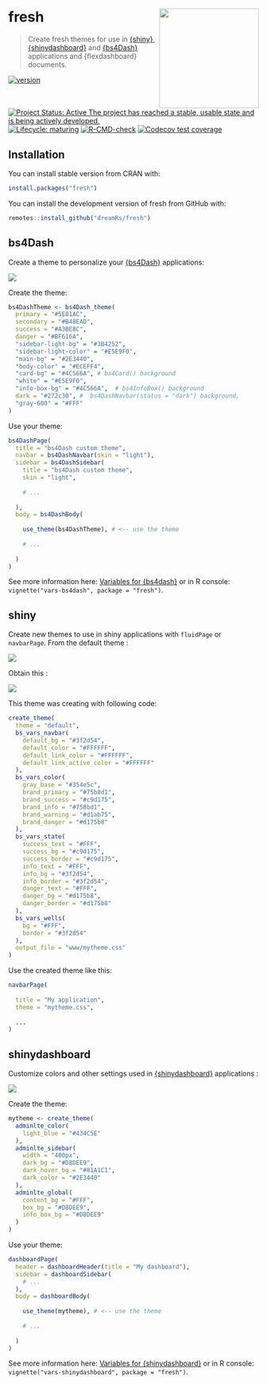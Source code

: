# fresh <img src="man/figures/fresh-logo.png" width=200 align="right" />

> Create fresh themes for use in [{shiny}](https://github.com/rstudio/shiny), [{shinydashboard}](https://github.com/rstudio/shinydashboard) and [{bs4Dash}](https://github.com/RinteRface/bs4Dash) applications and {flexdashboard} documents.

<!-- badges: start -->
[![version](http://www.r-pkg.org/badges/version/fresh)](https://CRAN.R-project.org/package=fresh)
[![Project Status: Active The project has reached a stable, usable state and is being actively developed.](https://www.repostatus.org/badges/latest/active.svg)](https://www.repostatus.org/#active)
[![Lifecycle: maturing](https://img.shields.io/badge/lifecycle-maturing-blue.svg)](https://lifecycle.r-lib.org/articles/stages.html#maturing)
[![R-CMD-check](https://github.com/dreamRs/fresh/actions/workflows/R-CMD-check.yaml/badge.svg)](https://github.com/dreamRs/fresh/actions/workflows/R-CMD-check.yaml)
[![Codecov test coverage](https://codecov.io/gh/dreamRs/fresh/branch/master/graph/badge.svg)](https://app.codecov.io/gh/dreamRs/fresh?branch=master)
<!-- badges: end -->


## Installation

You can install stable version from CRAN with:

```r
install.packages("fresh")
```

You can install the development version of fresh from GitHub with:

```r
remotes::install_github("dreamRs/fresh")
```



## bs4Dash

Create a theme to personalize your [{bs4Dash}](https://github.com/RinteRface/bs4Dash) applications:

![](man/figures/bs4dash.png)

Create the theme:

```r
bs4DashTheme <- bs4Dash_theme(
  primary = "#5E81AC",
  secondary = "#B48EAD",
  success = "#A3BE8C",
  danger = "#BF616A",
  "sidebar-light-bg" = "#3B4252",
  "sidebar-light-color" = "#E5E9F0",
  "main-bg" = "#2E3440",
  "body-color" = "#ECEFF4",
  "card-bg" = "#4C566A", # bs4Card() background
  "white" = "#E5E9F0",
  "info-box-bg" = "#4C566A",  # bs4InfoBox() background
  dark = "#272c30", #  bs4DashNavbar(status = "dark") background,
  "gray-600" = "#FFF"
)
```

Use your theme:

```r
bs4DashPage(
  title = "bs4Dash custom theme",
  navbar = bs4DashNavbar(skin = "light"),
  sidebar = bs4DashSidebar(
    title = "bs4Dash custom theme",
    skin = "light",
    
    # ...
    
  ),
  body = bs4DashBody(
    
    use_theme(bs4DashTheme), # <-- use the theme
    
    # ...
    
  )
)
```


See more information here: [Variables for {bs4dash}](https://dreamrs.github.io/fresh/articles/vars-bs4dash.html) or in R console: `vignette("vars-bs4dash", package = "fresh")`.





## shiny

Create new themes to use in shiny applications with `fluidPage` or `navbarPage`. From the default theme :

![](man/figures/shiny-default.png)

Obtain this :

![](man/figures/shiny-custom.png)


This theme was creating with following code:

```r
create_theme(
  theme = "default",
  bs_vars_navbar(
    default_bg = "#3f2d54",
    default_color = "#FFFFFF",
    default_link_color = "#FFFFFF",
    default_link_active_color = "#FFFFFF"
  ),
  bs_vars_color(
    gray_base = "#354e5c",
    brand_primary = "#75b8d1",
    brand_success = "#c9d175",
    brand_info = "#758bd1",
    brand_warning = "#d1ab75",
    brand_danger = "#d175b8"
  ),
  bs_vars_state(
    success_text = "#FFF",
    success_bg = "#c9d175",
    success_border = "#c9d175",
    info_text = "#FFF",
    info_bg = "#3f2d54",
    info_border = "#3f2d54",
    danger_text = "#FFF",
    danger_bg = "#d175b8",
    danger_border = "#d175b8"
  ),
  bs_vars_wells(
    bg = "#FFF",
    border = "#3f2d54"
  ),
  output_file = "www/mytheme.css"
)
```

Use the created theme like this: 

```r
navbarPage(
  
  title = "My application",
  theme = "mytheme.css",
  
  ...
)
```




## shinydashboard

Customize colors and other settings used in [{shinydashboard}](https://github.com/rstudio/shinydashboard) applications :

![](man/figures/shinydashboard.png)


Create the theme:

```r
mytheme <- create_theme(
  adminlte_color(
    light_blue = "#434C5E"
  ),
  adminlte_sidebar(
    width = "400px",
    dark_bg = "#D8DEE9",
    dark_hover_bg = "#81A1C1",
    dark_color = "#2E3440"
  ),
  adminlte_global(
    content_bg = "#FFF",
    box_bg = "#D8DEE9", 
    info_box_bg = "#D8DEE9"
  )
)
```

Use your theme:

```r
dashboardPage(
  header = dashboardHeader(title = "My dashboard"),
  sidebar = dashboardSidebar(
    # ...
  ),
  body = dashboardBody(
    
    use_theme(mytheme), # <-- use the theme
    
    # ...
    
  )
)
```


See more information here: [Variables for {shinydashboard}](https://dreamrs.github.io/fresh/articles/vars-shinydashboard.html) or in R console: `vignette("vars-shinydashboard", package = "fresh")`.





